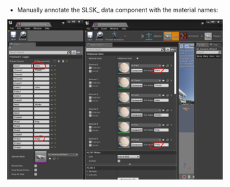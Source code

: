 * Manually annotate the SLSK_ data component with the material names:

![](Img/skeletal_data_component.jpg)
